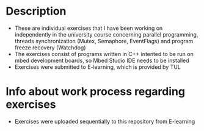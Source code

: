 # Description

- These are individual exercises that I have been working on independently in the university course concerning parallel programming, threads synchronization (Mutex, Semaphore, EventFlags) and program freeze recovery (Watchdog)
- The exercises consist of programs written in C++ intented to be run on mbed development boards, so Mbed Studio IDE needs to be installed
- Exercises were submitted to E-learning, which is provided by TUL

# Info about work process regarding exercises

- Exercises were uploaded sequentially to this repository from E-learning
